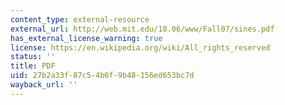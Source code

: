 ```yaml
---
content_type: external-resource
external_url: http://web.mit.edu/18.06/www/Fall07/sines.pdf
has_external_license_warning: true
license: https://en.wikipedia.org/wiki/All_rights_reserved
status: ''
title: PDF
uid: 27b2a33f-87c5-4b6f-9b48-156ed653bc7d
wayback_url: ''
---
```

